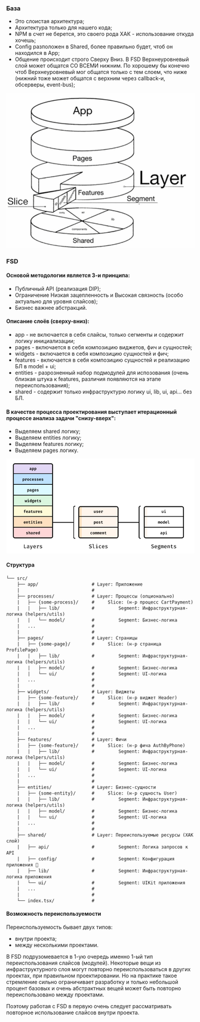 ### База

- Это слоистая архитектура;
- Архитектура только для нашего кода;
- NPM в счет не берется, это своего рода ХАК - использование откуда хочешь;
- Config разположен в Shared, более правильно будет, чтоб он находился в App;
- Общение происходит строго Сверху Вниз. В FSD Верхнеуровневый слой может общатся СО ВСЕМИ нижним. По хорошему бы
  конечно чтоб Верхнеуровневый мог общатся только с тем слоем, что ниже (нижний тоже может общатся с верхним через
  callback-и, обсерверы, event-bus);

![img.png](img.png)

### FSD

#### Основой методологии является 3-и принципа:

- Публичный API (реализация DIP);
- Ограничение Низкая зацепленность и Высокая связность (особо актуально для уровня слайсов);
- Бизнес важнее абстракций.

#### Описание слоёв (сверху-вниз):

- app - не включается в себя слайсы, только сегменты и содержит логику инициализации;
- pages - включается в себя композицию виджетов, фич и сущностей;
- widgets - включается в себя композицию сущностей и фич;
- features - включается в себя композицию сущностей и реализацию БЛ в model + ui;
- entities - разрозненный набор подмодулей для испозования (очень близкая штука к features, различия появляются на этапе
  переиспользования);
- shared - содержит только инфраструктурю логику ui, lib, ui, api... без БЛ.

#### В качестве процесса проектирования выступает итерационный процессе анализа задачи "снизу-вверх":

- Выделяем shared логику;
- Выделяем entities логику;
- Выделяем features логику;
- Выделяем pages логику.

![img_1.png](img_1.png)

#### Структура

```
└── src/
    ├── app/                    # Layer: Приложение
    |                           #
    ├── processes/              # Layer: Процессы (опционально)
    |   ├── {some-process}/     #     Slice: (н-р процесс CartPayment)
    |   |   ├── lib/            #         Segment: Инфраструктурная-логика (helpers/utils)
    |   |   └── model/          #         Segment: Бизнес-логика
    |   ...                     #
    |                           #
    ├── pages/                  # Layer: Страницы
    |   ├── {some-page}/        #     Slice: (н-р страница ProfilePage)
    |   |   ├── lib/            #         Segment: Инфраструктурная-логика (helpers/utils)
    |   |   ├── model/          #         Segment: Бизнес-логика
    |   |   └── ui/             #         Segment: UI-логика
    |   ...                     #
    |                           #
    ├── widgets/                # Layer: Виджеты
    |   ├── {some-feature}/     #     Slice: (н-р виджет Header)
    |   |   ├── lib/            #         Segment: Инфраструктурная-логика (helpers/utils)
    |   |   ├── model/          #         Segment: Бизнес-логика
    |   |   └── ui/             #         Segment: UI-логика
    |   ...                     #
    |                           #
    ├── features/               # Layer: Фичи
    |   ├── {some-feature}/     #     Slice: (н-р фича AuthByPhone)
    |   |   ├── lib/            #         Segment: Инфраструктурная-логика (helpers/utils)
    |   |   ├── model/          #         Segment: Бизнес-логика
    |   |   └── ui/             #         Segment: UI-логика
    |   ...                     #
    |                           #
    ├── entities/               # Layer: Бизнес-сущности
    |   ├── {some-entity}/      #     Slice: (н-р сущность User)
    |   |   ├── lib/            #         Segment: Инфраструктурная-логика (helpers/utils)
    |   |   ├── model/          #         Segment: Бизнес-логика
    |   |   └── ui/             #         Segment: UI-логика
    |   ...                     #
    |                           #
    ├── shared/                 # Layer: Переиспользуемые ресурсы (ХАК слой)
    |   ├── api/                #         Segment: Логика запросов к API
    |   ├── config/             #         Segment: Конфигурация приложения 👿
    |   ├── lib/                #         Segment: Инфраструктурная-логика приложения
    |   └── ui/                 #         Segment: UIKit приложения
    |   ...                     #
    |                           #
    └── index.tsx/              #
```

#### Возможность переиспользуемости
Переиспользуемость бывает двух типов:
- внутри проекта;
- между несколькими проектами.

В FSD подрузомевается в 1-ую очередь именно 1-ый тип переиспользования слайсов (модулей). Некоторые вещи из инфраструктурного слоя могут повторно переиспользоваться в других проектах, при правильном проектировании. Но на практике такое стремление сильно ограничивает разработку и только небольшой процент базовых и очень абстрактных вещей может быть повторно переиспользовано между проектами.

Поэтому работая с FSD в первую очень следует рассматривать повторное использование слайсов внутри проекта.